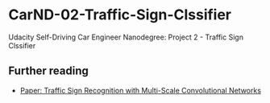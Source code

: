 # CarND-02-Traffic-Sign-Clssifier
Udacity Self-Driving Car Engineer Nanodegree: Project 2 - Traffic Sign Clssifier

## Further reading

- [Paper: Traffic Sign Recognition with Multi-Scale Convolutional Networks](http://yann.lecun.com/exdb/publis/pdf/sermanet-ijcnn-11.pdf)

